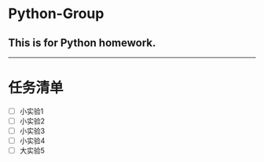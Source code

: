 # Python-Group
## This is for Python homework.
***
# 任务清单
- [ ] 小实验1
- [ ] 小实验2
- [ ] 小实验3
- [ ] 小实验4
- [ ] 大实验5
